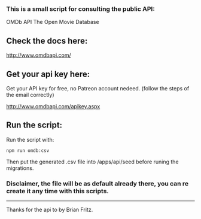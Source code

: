 ### This is a small script for consulting the public API: 

OMDb API
The Open Movie Database

## Check the docs here: 

http://www.omdbapi.com/

## Get your api key here: 

Get your API key for free, no Patreon account nedeed. (follow the steps of the email correctly)

http://www.omdbapi.com/apikey.aspx


## Run the script: 

Run the script with: 

```
npm run omdb:csv
```

Then put the generated .csv file into /apps/api/seed before runing the migrations. 

### Disclaimer, the file will be as default already there, you can re create it any time with this scripts.


----

Thanks for the api to by Brian Fritz.